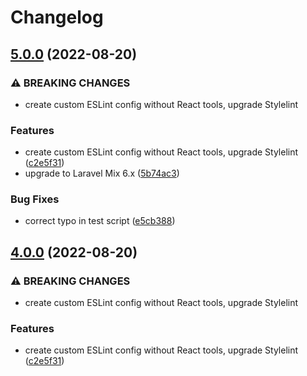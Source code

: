 # Changelog

## [5.0.0](https://github.com/greatislander/pressbooks-build-tools/compare/v4.0.0...v5.0.0) (2022-08-20)


### ⚠ BREAKING CHANGES

* create custom ESLint config without React tools, upgrade Stylelint

### Features

* create custom ESLint config without React tools, upgrade Stylelint ([c2e5f31](https://github.com/greatislander/pressbooks-build-tools/commit/c2e5f3168397d79310b38f15c63e8ba5cb5d1f61))
* upgrade to Laravel Mix 6.x ([5b74ac3](https://github.com/greatislander/pressbooks-build-tools/commit/5b74ac33338bbe7d75b3b8e139d78ea29a848bb5))


### Bug Fixes

* correct typo in test script ([e5cb388](https://github.com/greatislander/pressbooks-build-tools/commit/e5cb3880a7dfbb6e145d80c2b15c2cc872a2d8d8))

## [4.0.0](https://github.com/pressbooks/pressbooks-build-tools/compare/3.0.1...v4.0.0) (2022-08-20)


### ⚠ BREAKING CHANGES

* create custom ESLint config without React tools, upgrade Stylelint

### Features

* create custom ESLint config without React tools, upgrade Stylelint ([c2e5f31](https://github.com/pressbooks/pressbooks-build-tools/commit/c2e5f3168397d79310b38f15c63e8ba5cb5d1f61))

